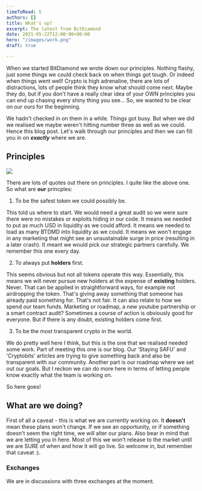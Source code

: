```yaml
---
timeToRead: 5
authors: []
title: What's up?
excerpt: The latest from BitDiamond
date: 2021-05-22T12:00:00+00:00
hero: "/images/work.png"
draft: true

---
```

When we started BitDiamond we wrote down our principles. Nothing flashy, just some things we could check back on when things got tough. Or indeed when things went well! Crypto is high adrenaline, there are lots of distractions, lots of people think they know what should come next. Maybe they do, but if you don't have a really clear idea of your OWN principles you can end up chasing every shiny thing you see... So, we wanted to be clear on our ours for the beginning.

We hadn't checked in on them in a while. Things got busy. But when we did we realised we maybe weren't hitting number three as well as we could. Hence this blog post. Let's walk through our principles and then we can fill you in on **_exactly_** where we are.

## Principles

![](/images/principles.jpg)

There are lots of quotes out there on principles. I quite like the above one. So what are **our** princples:

1) To be the safest token we could possibly be.

This told us where to start. We would need a great audit so we were sure there were no mistakes or exploits hiding in our code. It means we needed to put as much USD in liquidity as we could afford. It means we needed to load as many BTDMD into liquidity as we could. It means we won't engage in any marketing that might see an unsustainable surge in price (resulting in a later crash). It meant we would pick our strategic partners carefully. We remember this one every day.

2) To always put **holders** first.

This seems obvious but not all tokens operate this way. Essentially, this means we will never pursue new holders at the expense of **existing** holders. Never. That can be applied in straightforward ways, for example not airdropping the token. That's giving away something that someone has already paid something for. That's not fair. It can also relate to how we spend our team funds. Marketing or roadmap, a new youtube partnership or a smart contract audit? Sometimes a course of action is obviously good for everyone. But if there is any doubt, existing holders come first.

3) To be the most transparent crypto in the world.

We do pretty well here I think, but this is the one that we realised needed some work. Part of meeting this one is our blog. Our 'Staying SAFU' and 'Cryptobits' articles are trying to give something back and also be transparent with our community. Another part is our roadmap where we set out our goals. But I reckon we can do more here in terms of letting people know exactly what the team is working on. 

So here goes!

## What are we doing?

First of all a caveat - this is what we are currently working on. It **doesn't** mean these plans won't change. If we see an opportunity, or if something doesn't seem the right time, we will alter our plans. Also bear in mind that we are letting you in here. Most of this we won't release to the market until we are SURE of when and how it will go live. So welcome in, but remember that caveat :).

### Exchanges

We are in discussions with three exchanges at the moment.